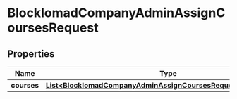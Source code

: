 

# BlockIomadCompanyAdminAssignCoursesRequest


## Properties

| Name | Type | Description | Notes |
|------------ | ------------- | ------------- | -------------|
|**courses** | [**List&lt;BlockIomadCompanyAdminAssignCoursesRequestCoursesInner&gt;**](BlockIomadCompanyAdminAssignCoursesRequestCoursesInner.md) |  |  |



